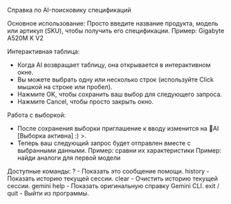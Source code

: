 Справка по AI-поисковику спецификаций

Основное использование:
Просто введите название продукта, модель или артикул (SKU), чтобы получить его спецификации.
Пример: Gigabyte A520M K V2

Интерактивная таблица:
- Когда AI возвращает таблицу, она открывается в интерактивном окне.
- Вы можете выбрать одну или несколько строк (используйте Click мышкой на строке или пробел).
- Нажмите OK, чтобы сохранить ваш выбор для следующего запроса.
- Нажмите Cancel, чтобы просто закрыть окно.

Работа с выборкой:
- После сохранения выборки приглашение к вводу изменится на 🤖AI [Выборка активна] :) >.
- Теперь ваш следующий запрос будет отправлен вместе с выбранными данными.
Пример: сравни их характеристики
Пример: найди аналоги для первой модели

Доступные команды:
?               - Показать это сообщение помощи.
history         - Показать историю текущей сессии.
clear           - Очистить историю текущей сессии.
gemini help     - Показать оригинальную справку Gemini CLI.
exit / quit     - Выйти из программы.